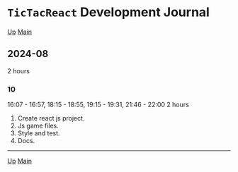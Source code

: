 # `TicTacReact` Development Journal

[Up](index.md)
[Main](../../../../index.md)

## 2024-08

2 hours

### 10

16:07 - 16:57, 18:15 - 18:55, 19:15 - 19:31, 21:46 - 22:00
2 hours

1. Create react js project.
2. Js game files.
3. Style and test.
4. Docs.

---

[Up](index.md)
[Main](../../../../index.md)
